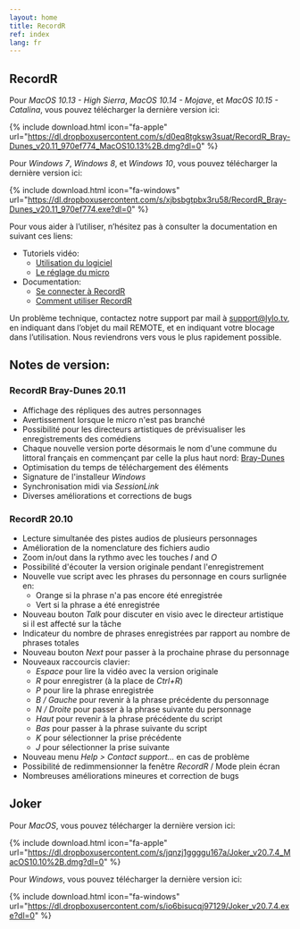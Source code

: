 ```yaml
---
layout: home
title: RecordR
ref: index
lang: fr
---
```


## RecordR

Pour *MacOS 10.13 - High Sierra*, *MacOS 10.14 - Mojave*, et *MacOS 10.15 - Catalina*, vous pouvez télécharger la dernière version ici:

{% include download.html
    icon="fa-apple"
    url="https://dl.dropboxusercontent.com/s/d0eq8tgksw3suat/RecordR_Bray-Dunes_v20.11_970ef774_MacOS10.13%2B.dmg?dl=0"
%}

Pour *Windows 7*, *Windows 8*, et *Windows 10*, vous pouvez télécharger la dernière version ici:

{% include download.html
    icon="fa-windows"
    url="https://dl.dropboxusercontent.com/s/xjbsbgtpbx3ru58/RecordR_Bray-Dunes_v20.11_970ef774.exe?dl=0"
%}

Pour vous aider à l’utiliser, n’hésitez pas à consulter la documentation en suivant ces liens:

- Tutoriels vidéo:
  - [Utilisation du logiciel](https://lylo.screenlight.tv/shares/13MIQT6bFhUcbMO1u7Cf8K6uYJTTTH5v)
  - [Le réglage du micro](https://lylo.screenlight.tv/shares/mwtvIfdKvDzXSaPpJf0V6XvbSHchR7ul)
- Documentation:
  - [Se connecter à RecordR](https://lylo.freshdesk.com/a/solutions/articles/43000568154)
  - [Comment utiliser RecordR](https://lylo.freshdesk.com/a/solutions/articles/43000603388)

Un problème technique, contactez notre support par mail à [support@lylo.tv](mailto:support@lylo.tv?subject=REMOTE), en indiquant dans l’objet du mail REMOTE, et en indiquant votre blocage dans l’utilisation. Nous reviendrons vers vous le plus rapidement possible.

## Notes de version:

### RecordR Bray-Dunes 20.11

- Affichage des répliques des autres personnages
- Avertissement lorsque le micro n'est pas branché
- Possibilité pour les directeurs artistiques de prévisualiser les enregistrements des comédiens
- Chaque nouvelle version porte désormais le nom d'une commune du littoral français en commençant par celle la plus haut nord: [Bray-Dunes](https://wikipedia.org/wiki/Bray-Dunes)
- Optimisation du temps de téléchargement des éléments
- Signature de l'installeur *Windows*
- Synchronisation midi via *SessionLink*
- Diverses améliorations et corrections de bugs

### RecordR 20.10

- Lecture simultanée des pistes audios de plusieurs personnages
- Amélioration de la nomenclature des fichiers audio
- Zoom in/out dans la rythmo avec les touches *I* and *O*
- Possibilité d'écouter la version originale pendant l'enregistrement
- Nouvelle vue script avec les phrases du personnage en cours surlignée en:
  - Orange si la phrase n'a pas encore été enregistrée
  - Vert si la phrase a été enregistrée
- Nouveau bouton *Talk* pour discuter en visio avec le directeur artistique si il est affecté sur la tâche
- Indicateur du nombre de phrases enregistrées par rapport au nombre de phrases totales
- Nouveau bouton *Next* pour passer à la prochaine phrase du personnage
- Nouveaux raccourcis clavier:
  - *Espace* pour lire la vidéo avec la version originale
  - *R* pour enregistrer (à la place de *Ctrl+R*)
  - *P* pour lire la phrase enregistrée
  - *B / Gauche* pour revenir à la phrase précédente du personnage
  - *N / Droite* pour passer à la phrase suivante du personnage
  - *Haut* pour revenir à la phrase précédente du script
  - *Bas* pour passer à la phrase suivante du script
  - *K* pour sélectionner la prise précédente
  - *J* pour sélectionner la prise suivante
- Nouveau menu *Help > Contact support...* en cas de problème
- Possibilité de redimmensionner la fenêtre *RecordR* / Mode plein écran
- Nombreuses améliorations mineures et correction de bugs

## Joker

Pour *MacOS*, vous pouvez télécharger la dernière version ici:

{% include download.html
    icon="fa-apple"
    url="https://dl.dropboxusercontent.com/s/jqnzj1ggggu167a/Joker_v20.7.4_MacOS10.10%2B.dmg?dl=0"
%}

Pour *Windows*, vous pouvez télécharger la dernière version ici:

{% include download.html
    icon="fa-windows"
    url="https://dl.dropboxusercontent.com/s/io6bisucqj97129/Joker_v20.7.4.exe?dl=0"
%}
